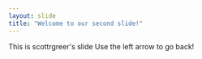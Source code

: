 ```yaml
---
layout: slide
title: "Welcome to our second slide!"
---
```

This is scottrgreer's slide
Use the left arrow to go back!
